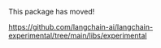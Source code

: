 This package has moved!

https://github.com/langchain-ai/langchain-experimental/tree/main/libs/experimental
